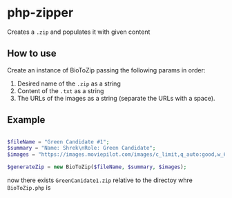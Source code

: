 # php-zipper
Creates a `.zip` and populates it with given content

## How to use
Create an instance of BioToZip passing the following params in order:
1) Desired name of the `.zip` as a string
2) Content of the `.txt` as a string
3) The URLs of the images as a string (separate the URLs with a space).

## Example
```php

$fileName = "Green Candidate #1";
$summary = "Name: Shrek\nRole: Green Candidate";
$images = "https://images.moviepilot.com/images/c_limit,q_auto:good,w_600/m5xa5ajsxsflc2gbdy6k/shrek-credit-dreamworks-pictures.jpg http://shrekshrekshrek.weebly.com/uploads/3/1/0/9/31093949/2456051.jpg";

$generateZip = new BioToZip($fileName, $summary, $images);
```

now there exists `GreenCanidate1.zip` relative to the directoy whre `BioToZip.php` is  
